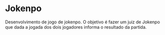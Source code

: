 # Jokenpo
Desenvolvimento de jogo de jokenpo. O objetivo é fazer um juiz de Jokenpo que dada a jogada dos dois jogadores informa o resultado da partida.
